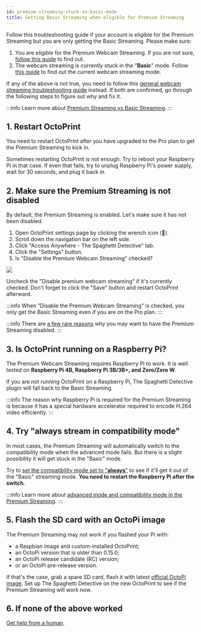 ```yaml
---
id: premium-streaming-stuck-in-basic-mode
title: Getting Basic Streaming when eligible for Premium Streaming
---
```


Follow this troubleshooting guide if your account is eligible for the Premium Streaming but you are only getting the Basic Streaming. Please make sure:

1. You are eligible for the Premium Webcam Streaming. If you are not sure, [follow this guide](/docs/user-guides/webcam-feed-is-not-showing) to find out.
1. The webcam streaming is currently stuck in the "**Basic**" mode. Follow [this guide](/docs/user-guides/check-webcam-streaming-mode/) to find out the current webcam streaming mode.

If any of the above is not true, you need to follow this [general webcam streaming troubleshooting guide](/docs/user-guides/webcam-feed-is-not-showing/) instead. If both are confirmed, go through the following steps to figure out why and fix it.

:::info
Learn more about [Premium Streaming vs Basic Streaming](/docs/user-guides/webcam-streaming-for-human-eyes).
:::

## 1. Restart OctoPrint

You need to restart OctoPrint after you have upgraded to the Pro plan to get the Premium Streaming to kick in.

Sometimes restarting OctoPrint is not enough. Try to reboot your Raspberry Pi in that case. If even that fails, try to unplug Raspberry Pi's power supply, wait for 30 seconds, and plug it back in.

## 2. Make sure the Premium Streaming is not disabled

By default, the Premium Streaming is enabled. Let's make sure it has not been disabled.

1. Open OctoPrint settings page by clicking the wrench icon (**🔧**).
1. Scroll down the navigation bar on the left side.
1. Click "Access Anywhere - The Spaghetti Detective" tab.
1. Click the "Settings" button.
1. Is "Disable the Premium Webcam Streaming" checked?

![](/img/user-guides/helpdocs/tsd-plugin-disable-premium-streaming.gif)

Uncheck the "Disable premium webcam streaming" if it's currently checked. Don't forget to click the "Save" button and restart OctoPrint afterward.

:::info
When "Disable the Premium Webcam Streaming" is checked, you only get the Basic Streaming even if you are on the Pro plan.
:::

:::info
There are [a few rare reasons](/docs/user-guides/disable-25-fps-streaming) why you may want to have the Premium Streaming disabled.
:::

## 3. Is OctoPrint running on a Raspberry Pi?

The Premium Webcam Streaming requires Raspberry Pi to work. It is well tested on **Raspberry Pi 4B, Raspberry Pi 3B/3B+, and Zero/Zero W**.

If you are not running OctoPrint on a Raspberry Pi, The Spaghetti Detective plugin will fall back to the Basic Streaming.

:::info
The reason why Raspberry Pi is required for the Premium Streaming is because it has a special hardware accelerator required to encode H.264 video efficiently.
:::

## 4. Try "always stream in compatibility mode"

In most cases, the Premium Streaming will automatically switch to the compatibility mode when the advanced mode fails. But there is a slight possibility it will get stuck in the "Basic" mode.

Try to [set the compatibility mode set to "**always**"](/docs/user-guides/streaming-compatibility-mode#how-to-change-the-compatibility-mode-setting) to see if it'll get it out of the "Basic" streaming mode. **You need to restart the Raspberry Pi after the switch**.

:::info
Learn more about [advanced mode and compatibility mode in the Premium Streaming](/docs/user-guides/streaming-compatibility-mode).
:::

## 5. Flash the SD card with an OctoPi image

The Premium Streaming may not work if you flashed your Pi with:

* a Raspbian image and custom-installed OctoPrint;
* an OctoPi version that is older than 0.15.0;
* an OctoPi release candidate (RC) version;
* or an OctoPi pre-release version.

If that's the case, grab a spare SD card, flash it with latest [official OctoPi image](https://octoprint.org/download/). Set up The Spaghetti Detective on the new OctoPrint to see if the Premium Streaming will work now.

## 6. If none of the above worked

[Get help from a human](/docs/user-guides/contact-us-for-support).

